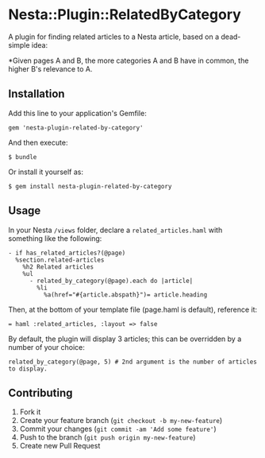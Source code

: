 # Nesta::Plugin::RelatedByCategory

A plugin for finding related articles to a Nesta article, based on a dead-simple idea:

*Given pages A and B, the more categories A and B have in common, the higher B's relevance to A.

## Installation

Add this line to your application's Gemfile:

    gem 'nesta-plugin-related-by-category'

And then execute:

    $ bundle

Or install it yourself as:

    $ gem install nesta-plugin-related-by-category

## Usage

In your Nesta `/views` folder, declare a `related_articles.haml` with something like the following:

    - if has_related_articles?(@page)
      %section.related-articles
        %h2 Related articles
        %ul
          - related_by_category(@page).each do |article|
            %li
              %a(href="#{article.abspath}")= article.heading

Then, at the bottom of your template file (page.haml is default), reference it:

    = haml :related_articles, :layout => false

By default, the plugin will display 3 articles; this can be overridden by a number of your choice:

    related_by_category(@page, 5) # 2nd argument is the number of articles to display.

## Contributing

1. Fork it
2. Create your feature branch (`git checkout -b my-new-feature`)
3. Commit your changes (`git commit -am 'Add some feature'`)
4. Push to the branch (`git push origin my-new-feature`)
5. Create new Pull Request
